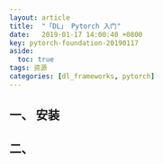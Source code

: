 ```yaml
---
layout: article
title:  "「DL」 Pytorch 入门"
date:   2019-01-17 14:00:40 +0800
key: pytorch-foundation-20190117
aside:
  toc: true
tags: 资源
categories: [dl_frameworks, pytorch]
---
```


>   


## 一、 安装  


## 二、
